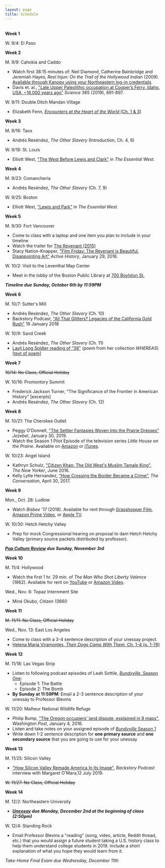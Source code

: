 ```yaml
---
layout: page
title: Schedule
---	
```


<br>**Week 1**

W. 9/4: El Paso

**Week 2**

M. 9/9: Cahokia and Caddo
- Watch first 38:15 minutes of: Neil Diamond, Catherine Bainbridge and Jeremiah Hayes, *Reel Injun: On the Trail of the Hollywood Indian* (2009). [Available through Kanopy using your Northeastern log-in credentials](https://northeastern.kanopy.com/node/114462).
- Davis et. al., ["Late Upper Paleolithic occupation at Cooper’s Ferry, Idaho, USA, ~16,000 years ago”](https://www.dropbox.com/s/i6q17w9jhsnmxn2/DavisEtAl_Late%20Upper%20Paleolithic%20occupation%20at%20Cooper%E2%80%99s%20Ferry%2C%20Idaho%2C%20USA.pdf?dl=0) *Science* 365 (2019), 891-897.

W. 9/11: Double Ditch Mandan Village
- Elizabeth Fenn, [*Encounters at the Heart of the World* (Ch. 1 & 3)](https://www.dropbox.com/s/zk9ai1r79qudtpk/Fenn_EncountersAtTheHeartOfTheWorld_Ch1_Ch3.pdf?dl=0)

**Week 3**

M. 9/16: Taos
- Andrés Reséndez, *The Other Slavery* (Introduction, Ch. 4, 6)

W. 9/18: St. Louis 
- Elliott West, ["The West Before Lewis and Clark"](https://www.dropbox.com/s/3jtvcjm8bhb8b43/West_TheWestBeforeLewisAndClark.pdf?dl=0) in *The Essential West*.

**Week 4**

M. 9/23: Comancheria
- Andrés Reséndez, *The Other Slavery* (Ch. 7, 9)

W. 9/25: Boston
- Elliott West, ["Lewis and Park"](https://www.dropbox.com/s/nnue523r4ng318x/West_LewisAndPark.pdf?dl=0) in *The Essential West*.

**Week 5**

M. 9/30: Fort Vancouver
- Come to class with a laptop and one item you plan to include in your timeline
- Watch the trailer for [The Revenant (2015)](https://www.youtube.com/watch?v=LoebZZ8K5N0)
- Stacy Nation-Knapper, ["Film Friday: The Revenant is Beautiful, Disappointing Art"](http://activehistory.ca/2016/01/the-revenant-is-beautiful-disappointing-art/) *Active History*, January 29, 2016. 

W. 10/2: Visit to the Leventhal Map Center
- Meet in the lobby of the Boston Public Library at [700 Boylston St.](https://goo.gl/maps/TNuQ5jSMtZG5soG36)

***Timeline due Sunday, October 6th by 11:59PM***

**Week 6**

M. 10/7: Sutter's Mill
- Andrés Reséndez, *The Other Slavery* (Ch. 10)
- Backstory Podcast, ["All That Glitters? Legacies of the California Gold Rush"](http://backstoryradio.org/shows/gold-rush/) 19 January 2018

W. 10/9: Sand Creek
- Andrés Reséndez, *The Other Slavery* (Ch. 11)
- [Layli Long Soldier reading of “38"](https://www.youtube.com/watch?v=MoRRBwQbd2E) (poem from her collection *WHEREAS*) [[text of poem](https://onbeing.org/blog/layli-long-soldier-38/)]

**Week 7**

~~10/14: No Class, Official Holiday~~

W. 10/16: Promontory Summit
- Frederick Jackson Turner, "The Significance of the Frontier in American History" [excerpts]
- Andrés Reséndez, *The Other Slavery* (Ch. 12)

**Week 8**

M. 10/21: The Cherokee Outlet
- Peggy O’Donnell, ["The Settler Fantasies Woven Into the Prairie Dresses”](https://pictorial.jezebel.com/the-settler-fantasies-woven-into-the-prairie-dresses-1831746430) *Jezebel*, January 30, 2019.
- Watch the Season 1 Pilot Episode of the television series *Little House on the Prairie*. Available on [Amazon](https://www.amazon.com/Little-House-Prairie-Season-1/dp/B00J8C0TB6) or [iTunes](https://itunes.apple.com/us/tv-season/little-house-on-the-prairie-pilot/id819780847).

W. 10/23: Angel Island
- Kathryn Schulz, ["Citizen Khan: The Old West's Muslim Tamale King"](https://www.newyorker.com/magazine/2016/06/06/zarif-khans-tamales-and-the-muslims-of-sheridan-wyoming), *The New Yorker*, June 2016.
- Kelly Lytle Hernandez, [“How Crossing the Border Became a Crime"](http://theconversation.com/how-crossing-the-us-mexico-border-became-a-crime-74604), *The Conversation*, April 30, 2017. 

**Week 9**

Mon., Oct. 28: Ludlow
- Watch *Bisbee '17* (2018). Available for rent through [Grasshopper Film](http://grasshopperfilm.com/film/bisbee-17/), [Amazon Prime Video](https://www.amazon.com/gp/video/detail/B07GK64ND4/ref=atv_dl_rdr), or [Apple TV](https://tv.apple.com/us/movie/bisbee-17/umc.cmc.4bchf7hi623kk8ytuy6rfdltg). 

W. 10/30: Hetch Hetchy Valley
- Prep for mock Congressional hearing on proposal to dam Hetch Hetchy Valley (primary source packets distributed by professor).

***[Pop Culture Review]({{site.baseurl}}/pop-culture-review) due Sunday, November 3rd***

**Week 10**

M. 11/4: Hollywood
- Watch the first 1 hr. 29 min. of *The Man Who Shot Liberty Valence* (1962). Available for rent on [YouTube](https://www.youtube.com/watch?v=UWV-XAaCIt8) or [Amazon Video](https://www.amazon.com/Man-Who-Shot-Liberty-Valance/dp/B001NEXEEG/).

Wed., Nov. 6: Topaz Internment Site
- Miné Okubo, *Citizen 13660*

**Week 11**

~~M. 11/11: No Class, Official Holiday~~

Wed., Nov. 13: East Los Angeles 
- Come to class with a 3-4 sentence description of your unessay project.
- [Helena María Viramontes, *Their Dogs Came With Them*, Ch. 1-4 (p. 1-78)](https://www.dropbox.com/s/y5duurs0pm6b430/Viramontes_TheirDogsCameWithThem.pdf?dl=0)

**Week 12**

M. 11/18: Las Vegas Strip
- Listen to following podcast episodes of Leah Sottile, [*Bundyville*, Season One](https://longreads.com/bundyville/season-one/): 
  - Episode 1: The Battle
  - Episode 2: The Bomb
- **By Sunday at 11:59PM**: Email a 2-3 sentence description of your unessay to Professor Blevins

W. 11/20: Malheur National Wildlife Refuge
- Philip Bump, ["The Oregon occupiers’ land dispute, explained in 9 maps"](https://www.washingtonpost.com/news/the-fix/wp/2016/01/04/the-oregon-occupiers-complaint-explained-in-9-maps/), *Washington Post*, January 4, 2016.
- Listen and take notes on your assigned episode of [*Bundyville* Season 1](https://longreads.com/bundyville/season-one/)
- Write down 1-2 sentence description for **one primary source** and **one secondary source** that you are going to use for your unessay


**Week 13**

M. 11/25: Silicon Valley
- ["How Silicon Valley Remade America In Its Image"](https://www.backstoryradio.org/shows/how-silicon-valley-remade-america-in-its-image/), *Backstory Podcast* interview with Margaret O'Mara,12 July 2019.

~~W. 11/27: No Class, Official Holiday~~

**Week 14**

M. 12/2: Northeastern University
- ***[Unessay]({{site.baseurl}}/unessay) due Monday, December 2nd at the beginning of class (2:50pm)***

W. 12/4: Standing Rock
- Email Professor Blevins a "reading" (song, video, article, Reddit thread, etc.) that you would assign a future student taking a U.S. history class to help them understand college students in 2019. Include a short explanation of what you hope they would learn from it.

*Take-Home Final Exam due Wednesday, December 11th*